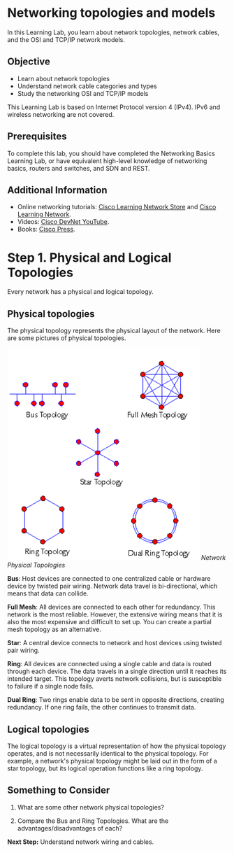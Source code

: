 
# Networking topologies and models

In this Learning Lab, you learn about network topologies, network cables, and the OSI and TCP/IP network models.

## Objective

* Learn about network topologies
* Understand network cable categories and types
* Study the networking OSI and TCP/IP models

This Learning Lab is based on Internet Protocol version 4 (IPv4). IPv6 and wireless networking are not covered.

## Prerequisites

To complete this lab, you should have completed the Networking Basics Learning Lab, or have equivalent high-level knowledge of networking basics, routers and switches, and SDN and REST.

## Additional Information

* Online networking tutorials: [Cisco Learning Network Store](https://learningnetworkstore.cisco.com/) and [Cisco Learning Network](https://learningnetwork.cisco.com/welcome).
* Videos: [Cisco DevNet YouTube](https://www.youtube.com/ciscodevnetchannel/).
* Books: [Cisco Press](http://www.ciscopress.com/).

# Step 1. Physical and Logical Topologies

Every network has a physical and logical topology.

## Physical topologies

The physical topology represents the physical layout of the network. Here are some pictures of physical topologies.

![](assets/images/topology.png)
*Network Physical Topologies*

**Bus**: Host devices are connected to one centralized cable or hardware device by twisted pair wiring. Network data travel is bi-directional, which means that data can collide.

**Full Mesh**: All devices are connected to each other for redundancy. This network is the most reliable. However, the extensive wiring means that it is also the most expensive and difficult to set up. You can create a partial mesh topology as an alternative.

**Star**: A central device connects to network and host devices using twisted pair wiring.

**Ring**: All devices are connected using a single cable and data is routed through each device. The data travels in a single direction until it reaches its intended target. This topology averts network collisions, but is susceptible to failure if a single node fails.

**Dual Ring**: Two rings enable data to be sent in opposite directions, creating redundancy. If one ring fails, the other continues to transmit data.

## Logical topologies

The logical topology is a virtual representation of how the physical topology operates, and is not necessarily identical to the physical topology. For example, a network's physical topology might be laid out in the form of a star topology, but its logical operation functions like a ring topology.

## Something to Consider

1. What are some other network physical topologies?

2. Compare the Bus and Ring Topologies. What are the advantages/disadvantages of each?


**Next Step:**  Understand network wiring and cables.
